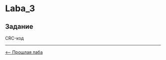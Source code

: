 # Laba_3
## Задание  
CRC-код  

-------
[<-- Прошлая лаба](https://github.com/Egor-Ananko-650503/ComChat/tree/Laba_2) 
